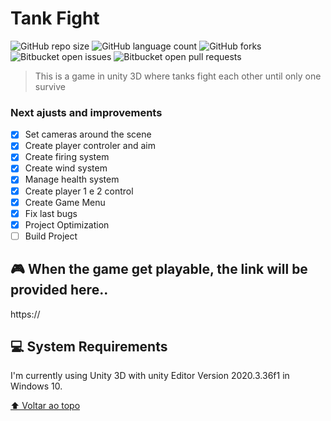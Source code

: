 # Tank Fight

<!---Esses são exemplos. Veja https://shields.io para outras pessoas ou para personalizar este conjunto de escudos. Você pode querer incluir dependências, status do projeto e informações de licença aqui--->

![GitHub repo size](https://img.shields.io/github/repo-size/iuricode/README-template?style=for-the-badge)
![GitHub language count](https://img.shields.io/github/languages/count/iuricode/README-template?style=for-the-badge)
![GitHub forks](https://img.shields.io/github/forks/iuricode/README-template?style=for-the-badge)
![Bitbucket open issues](https://img.shields.io/bitbucket/issues/iuricode/README-template?style=for-the-badge)
![Bitbucket open pull requests](https://img.shields.io/bitbucket/pr-raw/iuricode/README-template?style=for-the-badge)

> This is a game in unity 3D where tanks fight each other until only one survive

### Next ajusts and improvements

- [x] Set cameras around the scene
- [x] Create player controler and aim
- [x] Create firing system
- [x] Create wind system
- [x] Manage health system
- [x] Create player 1 e 2 control
- [x] Create Game Menu
- [x] Fix last bugs
- [x] Project Optimization
- [ ] Build Project

##  🎮 When the game get playable, the link will be provided here..

https://

## 💻 System Requirements

I'm currently using Unity 3D with unity Editor Version 2020.3.36f1 in Windows 10.

[⬆ Voltar ao topo](#Corona)<br>
